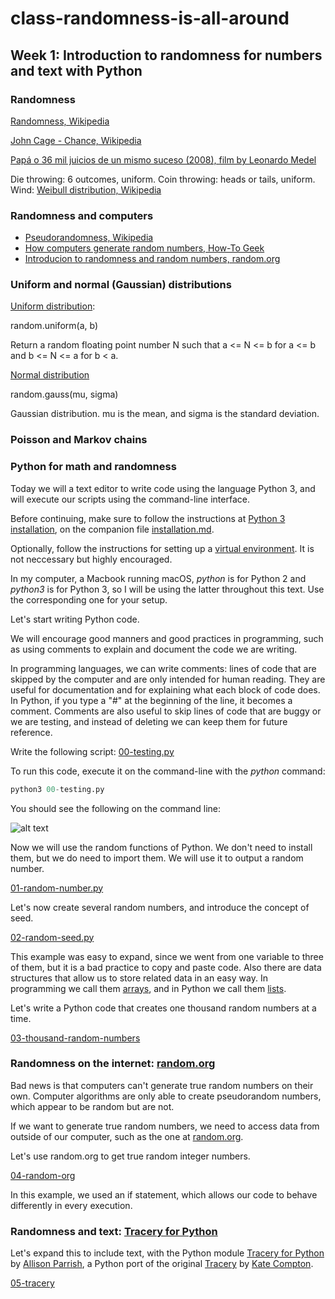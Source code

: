 # class-randomness-is-all-around

## Week 1: Introduction to randomness for numbers and text with Python

### Randomness

[Randomness, Wikipedia](https://en.wikipedia.org/wiki/Randomness)

[John Cage - Chance, Wikipedia](https://en.wikipedia.org/wiki/John_Cage#Chance)

[Papá o 36 mil juicios de un mismo suceso (2008), film by Leonardo Medel](https://www.imdb.com/title/tt1334552/)

Die throwing: 6 outcomes, uniform.
Coin throwing: heads or tails, uniform.
Wind: [Weibull distribution, Wikipedia](https://en.wikipedia.org/wiki/Weibull_distribution)


### Randomness and computers

* [Pseudorandomness, Wikipedia](https://en.wikipedia.org/wiki/Pseudorandomness)
* [How computers generate random numbers, How-To Geek](https://www.howtogeek.com/183051/htg-explains-how-computers-generate-random-numbers/)
* [Introducion to randomness and random numbers, random.org](https://www.random.org/randomness/)

### Uniform and normal (Gaussian) distributions

[Uniform distribution](https://en.wikipedia.org/wiki/Uniform_distribution_(continuous)):

random.uniform(a, b)

Return a random floating point number N such that a <= N <= b for a <= b and b <= N <= a for b < a.

[Normal distribution](https://en.wikipedia.org/wiki/Normal_distribution)

random.gauss(mu, sigma)

Gaussian distribution. mu is the mean, and sigma is the standard deviation.

### Poisson and Markov chains



### Python for math and randomness

Today we will a text editor to write code using the language Python 3, and will execute our scripts using the command-line interface.

Before continuing, make sure to follow the instructions at [Python 3 installation](/installation.md/#python-3), on the companion file [installation.md](/installation.md).

Optionally, follow the instructions for setting up a [virtual environment](/virtual-environment.md). It is not neccessary but highly encouraged.

In my computer, a Macbook running macOS, *python* is for Python 2 and *python3* is for Python 3, so I will be using the latter throughout this text. Use the corresponding one for your setup.

Let's start writing Python code.

We will encourage good manners and good practices in programming, such as using comments to explain and document the code we are writing.

In programming languages, we can write comments: lines of code that are skipped by the computer and are only intended for human reading. They are useful for documentation and for explaining what each block of code does. In Python, if you type a "#" at the beginning of the line, it becomes a comment. Comments are also useful to skip lines of code that are buggy or we are testing, and instead of deleting we can keep them for future reference.

Write the following script: [00-testing.py](./../code/week1/00-testing.py)

To run this code, execute it on the command-line with the *python* command:

```python
python3 00-testing.py
```

You should see the following on the command line:

![alt text](https://github.com/montoyamoraga/class-randomness-is-all-around/raw/master/pics/week1-00-testing.png "Testing script")

Now we will use the random functions of Python. We don't need to install them, but we do need to import them. We will use it to output a random number.

[01-random-number.py](./../code/week1/01-random-number.py)

Let's now create several random numbers, and introduce the concept of seed.

[02-random-seed.py](./../code/week1/02-random-seed.py)

This example was easy to expand, since we went from one variable to three of them, but it is a bad practice to copy and paste code. Also there are data structures that allow us to store related data in an easy way. In programming we call them [arrays](https://en.wikipedia.org/wiki/Array_data_structure), and in Python we call them [lists](https://docs.python.org/3.7/tutorial/datastructures.html).

Let's write a Python code that creates one thousand random numbers at a time.

[03-thousand-random-numbers](./../code/week1/03-thousand-random-numbers.py)

### Randomness on the internet: [random.org](https://www.random.org/)

Bad news is that computers can't generate true random numbers on their own. Computer algorithms are only able to create pseudorandom numbers, which appear to be random but are not.

If we want to generate true random numbers, we need to access data from outside of our computer, such as the one at [random.org](https://www.random.org/).

Let's use random.org to get true random integer numbers.

[04-random-org](./../code/week1/04-random-org.py)

In this example, we used an if statement, which allows our code to behave differently in every execution.

### Randomness and text: [Tracery for Python](https://github.com/aparrish/pytracery)

Let's expand this to include text, with the Python module [Tracery for Python](https://github.com/aparrish/pytracery) by [Allison Parrish](http://www.decontextualize.com/), a Python port of the original [Tracery](http://tracery.io/) by [Kate Compton](http://www.galaxykate.com/).

[05-tracery](./../code/week1/05-tracery.py)
